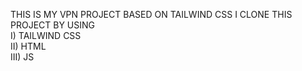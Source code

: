 THIS IS MY VPN PROJECT BASED ON TAILWIND CSS I CLONE THIS PROJECT BY USING <BR>
I) TAILWIND CSS <BR>
II) HTML <BR>
III) JS
